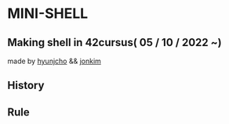 # MINI-SHELL

## Making shell in 42cursus( 05 / 10 / 2022 ~)
made by [hyunjcho](https://github.com/highjcho) && [jonkim](https://github.com/dino9881)



## History


## Rule